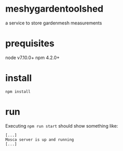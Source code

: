 # meshygardentoolshed
a service to store gardenmesh measurements

# prequisites
node v7.10.0+
npm 4.2.0+

# install
```npm install```

# run
Executing ```npm run start``` should show something like:

```
[...]
Mosca server is up and running
[...]
```
